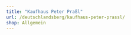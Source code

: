 ```yaml
---
title: "Kaufhaus Peter Praßl"
url: /deutschlandsberg/kaufhaus-peter-prassl/
shop: Allgemein
---
```

